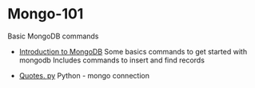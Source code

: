 # Mongo-101
Basic MongoDB commands   
  
    
    


- <a href="https://github.com/Renita1206/Mongo-101/blob/main/Intro-to-mongo.md">Introduction to MongoDB</a> 
Some basics commands to get started with mongodb
Includes commands to insert and find records  

- <a href="https://github.com/Renita1206/Mongo-101/blob/main/Quotes..py">Quotes. py</a>
Python - mongo connection
